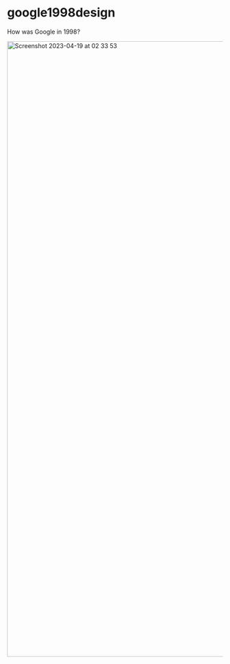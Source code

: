 # google1998design
How was Google in 1998?


<img width="1434" alt="Screenshot 2023-04-19 at 02 33 53" src="https://user-images.githubusercontent.com/49078970/232927251-23c3966e-6896-4505-ab90-c9dc97ef3409.png">

